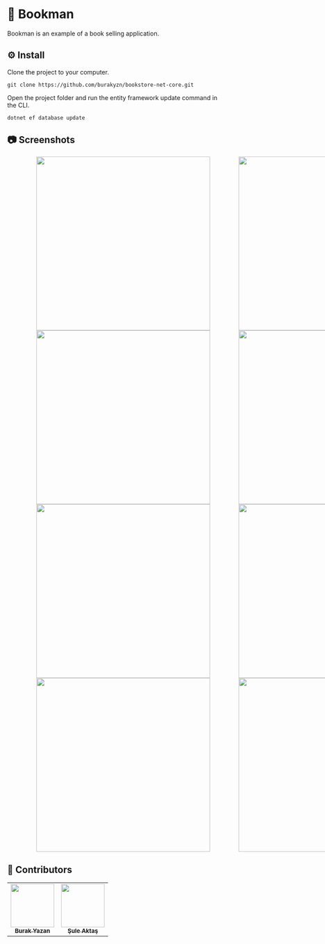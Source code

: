 # 🚀 Bookman

Bookman is an example of a book selling application.

## ⚙️ Install

Clone the project to your computer.
```
git clone https://github.com/burakyzn/bookstore-net-core.git
```

Open the project folder and run the entity framework update command in the CLI.
```
dotnet ef database update
```
## 📷 Screenshots

<div style="display: flex; width: 1000px; justify-content: space-evenly;">
  <img src="https://user-images.githubusercontent.com/44683436/129563102-993b30a5-19cf-4a6d-a08d-eaa2db654f87.png" width="400px;" alt=""/>
  <img src="https://user-images.githubusercontent.com/44683436/129563935-e2a646af-74ea-44d7-bad2-caf337b83ad7.png" width="400px;" alt=""/>
</div>
<div style="display: flex; width: 1000px; justify-content: space-evenly;">
  <img src="https://user-images.githubusercontent.com/44683436/129564013-0c787d49-d1ed-4d70-914b-690c53c53902.png" width="400px;" alt=""/>
  <img src="https://user-images.githubusercontent.com/44683436/129567268-8b5340aa-c2dd-4ba1-bff3-f16d9efa0a37.png" width="400px;" alt=""/>
</div>
<div style="display: flex; width: 1000px; justify-content: space-evenly;">
  <img src="https://user-images.githubusercontent.com/44683436/129567317-a61c65e4-f977-4d5d-928f-489bb762fe27.png" width="400px;" alt=""/>
  <img src="https://user-images.githubusercontent.com/44683436/129567763-b041b63f-9fbd-4126-9089-7b5b6ba91d87.png" width="400px;" alt=""/>
</div>
<div style="display: flex; width: 1000px; justify-content: space-evenly;">
  <img src="https://user-images.githubusercontent.com/44683436/129567655-024a0b26-78a3-4b4f-afb8-7703f490695d.png" width="400px;" alt=""/>
  <img src="https://user-images.githubusercontent.com/44683436/129567526-e7a84bbc-3ea6-48c6-8f27-4fa312f0004f.png" width="400px;" alt=""/>
</div>

## 🎯 Contributors
<table>
  <tr>
    <td align="center"><a href="https://www.linkedin.com/in/burakyazan/"><img src="https://avatars.githubusercontent.com/u/44683436?v=4s=100" width="100px;" alt=""/><br /><sub><b>Burak Yazan</b></sub></a><br /></td>
    <td align="center"><a href="https://www.linkedin.com/in/%C5%9Fule-akta%C5%9F-4b681319b/"><img src="https://avatars.githubusercontent.com/u/64965733?v=4s=100" width="100px;" alt=""/><br /><sub><b>Şule Aktaş</b></sub></a><br /></td>
  </tr>
</table>
